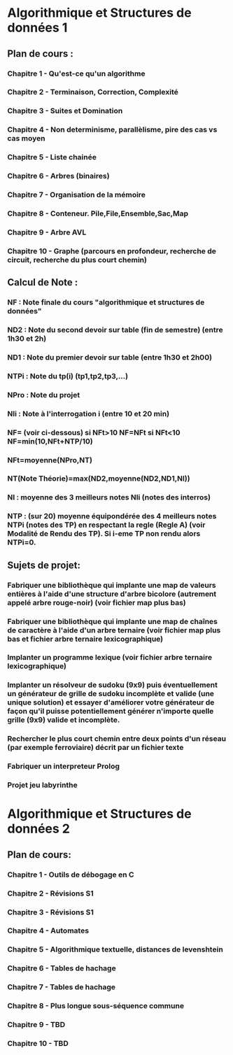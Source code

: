 

# Algorithmique et Structures de données 1

## Plan de cours :

### Chapitre 1 - Qu'est-ce qu'un algorithme
### Chapitre 2 - Terminaison, Correction, Complexité
### Chapitre 3 - Suites et Domination
### Chapitre 4 - Non determinisme, parallèlisme, pire des cas vs cas moyen
### Chapitre 5 - Liste chainée
### Chapitre 6 - Arbres (binaires)
### Chapitre 7 - Organisation de la mémoire
### Chapitre 8 - Conteneur. Pile,File,Ensemble,Sac,Map
### Chapitre 9 - Arbre AVL
### Chapitre 10 - Graphe (parcours en profondeur, recherche de circuit, recherche du plus court chemin)



## Calcul de Note :


### NF : Note finale du cours "algorithmique et structures de données"
### ND2 : Note du second devoir sur table (fin de semestre) (entre 1h30 et 2h)
### ND1 : Note du premier devoir sur table (entre 1h30 et 2h00)
### NTPi : Note du tp(i) (tp1,tp2,tp3,...)
### NPro : Note du projet
### NIi : Note à l'interrogation i (entre 10 et 20 min)
### NF= (voir ci-dessous) si NFt>10 NF=NFt si NFt<10 NF=min(10,NFt+NTP/10) 
### NFt=moyenne(NPro,NT)
### NT(Note Théorie)=max(ND2,moyenne(ND2,ND1,NI))
### NI : moyenne des 3 meilleurs notes NIi (notes des interros)
### NTP : (sur 20) moyenne équipondérée des 4 meilleurs notes NTPi (notes des TP) en respectant la regle (Regle A) (voir Modalité de Rendu des TP). Si i-eme TP non rendu alors NTPi=0.




## Sujets de projet:

### Fabriquer une bibliothèque qui implante une map de valeurs entières à l'aide d'une structure d'arbre bicolore (autrement appelé arbre rouge-noir) (voir fichier map plus bas)
    
### Fabriquer une bibliothèque qui implante une map de chaînes de caractère à l'aide d'un arbre ternaire (voir fichier map plus bas et fichier arbre ternaire lexicographique)
    
### Implanter un programme lexique (voir fichier arbre ternaire lexicographique)
    
### Implanter un résolveur de sudoku (9x9) puis éventuellement un générateur de grille de sudoku incomplète et valide (une unique solution) et essayer d'améliorer votre générateur de façon qu'il puisse potentiellement générer n'importe quelle grille (9x9) valide et incomplète.

### Rechercher le plus court chemin entre deux points d'un réseau (par exemple ferroviaire) décrit par un fichier texte

### Fabriquer un interpreteur Prolog

### Projet jeu labyrinthe










# Algorithmique et Structures de données 2


## Plan de cours:

### Chapitre 1 - Outils de débogage en C
### Chapitre 2 - Révisions S1
### Chapitre 3 - Révisions S1
### Chapitre 4 - Automates
### Chapitre 5 - Algorithmique textuelle, distances de levenshtein
### Chapitre 6 - Tables de hachage
### Chapitre 7 - Tables de hachage
### Chapitre 8 - Plus longue sous-séquence commune
### Chapitre 9 - TBD
### Chapitre 10 - TBD

